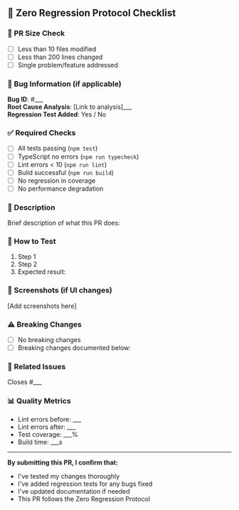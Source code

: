## 🎯 Zero Regression Protocol Checklist

### 📏 PR Size Check
- [ ] Less than 10 files modified
- [ ] Less than 200 lines changed
- [ ] Single problem/feature addressed

### 🐛 Bug Information (if applicable)
**Bug ID**: #___  
**Root Cause Analysis**: [Link to analysis]___  
**Regression Test Added**: Yes / No

### ✅ Required Checks
- [ ] All tests passing (`npm test`)
- [ ] TypeScript no errors (`npm run typecheck`)
- [ ] Lint errors < 10 (`npm run lint`)
- [ ] Build successful (`npm run build`)
- [ ] No regression in coverage
- [ ] No performance degradation

### 📝 Description
Brief description of what this PR does:

### 🧪 How to Test
1. Step 1
2. Step 2
3. Expected result:

### 📸 Screenshots (if UI changes)
[Add screenshots here]

### ⚠️ Breaking Changes
- [ ] No breaking changes
- [ ] Breaking changes documented below:

### 🔄 Related Issues
Closes #___

### 📊 Quality Metrics
- Lint errors before: ___
- Lint errors after: ___
- Test coverage: ___%
- Build time: ___s

---

**By submitting this PR, I confirm that:**
- I've tested my changes thoroughly
- I've added regression tests for any bugs fixed
- I've updated documentation if needed
- This PR follows the Zero Regression Protocol